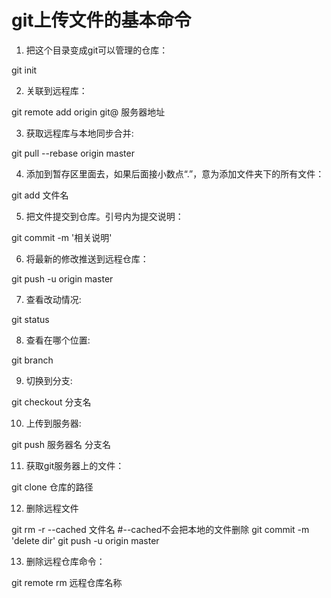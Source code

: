 # git上传文件的基本命令
1. 把这个目录变成git可以管理的仓库：

git init

2. 关联到远程库：

git remote add origin git@ 服务器地址

3. 获取远程库与本地同步合并:

git pull --rebase origin master

4. 添加到暂存区里面去，如果后面接小数点“.”，意为添加文件夹下的所有文件：

git add 文件名

5. 把文件提交到仓库。引号内为提交说明：

git commit -m  '相关说明'

6. 将最新的修改推送到远程仓库：

git push -u origin master

7. 查看改动情况:

git status

8. 查看在哪个位置:

git branch

9. 切换到分支:

git checkout 分支名

10. 上传到服务器:

git push 服务器名 分支名

11. 获取git服务器上的文件：

git clone  仓库的路径

12. 删除远程文件

git rm -r --cached 文件名   #--cached不会把本地的文件删除
git commit -m 'delete  dir'
git push -u origin master

13. 删除远程仓库命令：

git remote rm 远程仓库名称